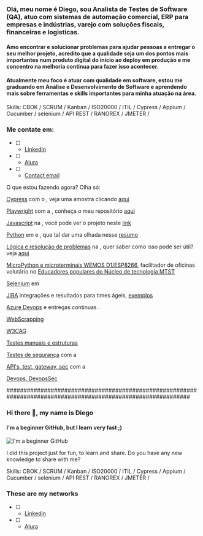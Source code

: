 
### Olá, meu nome é Diego, sou Analista de Testes de Software (QA), atuo com sistemas de automação comercial, ERP para empresas e indústrias, varejo com soluções fiscais, financeiras e logisticas.

#### Amo encontrar e solucionar problemas para ajudar pessoas a entregar o seu melhor projeto, acredito que a qualidade seja um dos pontos mais importantes num produto digital do inicio ao deploy em produção e me concentro na melhoria continua para fazer isso acontecer.

#### Atualmente meu foco é atuar com qualidade em software, estou me graduando em Análise e Desenvolvimento de Software e aprendendo mais sobre ferramentas e skills importantes para minha atuação na área.
Skills: 
CBOK / SCRUM / Kanban / ISO20000 / ITIL /
Cypress / Appium / Cucumber / selenium / API REST / RANOREX / JMETER /

### Me contate em:
- [ ] - [Linkedin](https://www.linkedin.com/in/diego-umbelino)
- [ ] - [Alura](https://cursos.alura.com.br/user/diego9us)
- [ ] - [Contact email](mailto:diegopps@proton.me)
      
O que estou fazendo agora? Olha só:

[Cypress]() com o [](), veja uma amostra clicando [aqui]()

[Playwright]() com a [](), conheça o meu repositório [aqui]()

[Javascript]() na [](), você pode ver o projeto neste [link]()

[Python]() em []() e [](), que tal dar uma olhada nesse [resumo]()

[Lógica e resolução de problemas]() na [](), quer saber como isso pode ser útil? veja [aqui]()

[MicroPython e microterminais WEMOS D1/ESP8266](), facilitador de oficinas volutário no [Educadores populares do Núcleo de tecnologia MTST]()

[Selenium]() em []()

[JIRA]() integrações e resultados para times ágeis, [exemplos]()

[Azure Devops]() e entregas continuas []().

[WebScrapping]()

[W3CAG]()

[Testes manuais e estruturas]()

[Testes de segurança]() com a []()

[API's, test, gateway, sec]() com a []()

[Devops, DevopsSec]()


##############################################################################################################


### Hi there 👋, my name is Diego
#### I'm a beginner GitHub, but I learn very fast ;)
![I'm a beginner GitHub](https://github.com/saadeghi/saadeghi/blob/master/dino.gif)

I did this project just for fun, to learn and share.
Do you have any new knowledge to share with me?

Skills: 
CBOK / SCRUM / Kanban / ISO20000 / ITIL /
Cypress / Appium / Cucumber / selenium / API REST / RANOREX / JMETER /

### These are my networks
- [ ] - [Linkedin](https://www.linkedin.com/in/diego-umbelino)
- [ ] - [Alura](https://cursos.alura.com.br/user/diego9us)





